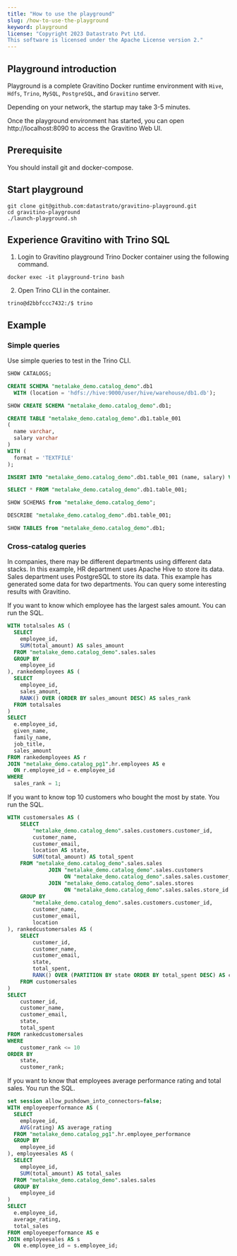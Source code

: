 ```yaml
---
title: "How to use the playground"
slug: /how-to-use-the-playground
keyword: playground
license: "Copyright 2023 Datastrato Pvt Ltd.
This software is licensed under the Apache License version 2."
---
```


## Playground introduction

Playground is a complete Gravitino Docker runtime environment with `Hive`, `Hdfs`, `Trino`, `MySQL`, `PostgreSQL`, and `Gravitino` server.

Depending on your network, the startup may take 3-5 minutes.

Once the playground environment has started, you can open http://localhost:8090 to access the Gravitino Web UI.

## Prerequisite

You should install git and docker-compose.

## Start playground

```shell
git clone git@github.com:datastrato/gravitino-playground.git
cd gravitino-playground
./launch-playground.sh
```

## Experience Gravitino with Trino SQL

1. Login to Gravitino playground Trino Docker container using the following command.

```shell
docker exec -it playground-trino bash
````

2. Open Trino CLI in the container.

```shell
trino@d2bbfccc7432:/$ trino
```

## Example

### Simple queries

Use simple queries to test in the Trino CLI.

```SQL
SHOW CATALOGS;

CREATE SCHEMA "metalake_demo.catalog_demo".db1
  WITH (location = 'hdfs://hive:9000/user/hive/warehouse/db1.db');

SHOW CREATE SCHEMA "metalake_demo.catalog_demo".db1;

CREATE TABLE "metalake_demo.catalog_demo".db1.table_001
(
  name varchar,
  salary varchar
)
WITH (
  format = 'TEXTFILE'
);

INSERT INTO "metalake_demo.catalog_demo".db1.table_001 (name, salary) VALUES ('sam', '11');

SELECT * FROM "metalake_demo.catalog_demo".db1.table_001;

SHOW SCHEMAS from "metalake_demo.catalog_demo";

DESCRIBE "metalake_demo.catalog_demo".db1.table_001;

SHOW TABLES from "metalake_demo.catalog_demo".db1;
```

### Cross-catalog queries

In companies, there may be different departments using different data stacks.
In this example, HR department uses Apache Hive to store its data.
Sales department uses PostgreSQL to store its data.
This example has generated some data for two departments.
You can query some interesting results with Gravitino.

If you want to know which employee has the largest sales amount.
You can run the SQL.

```SQL
WITH totalsales AS (
  SELECT
    employee_id,
    SUM(total_amount) AS sales_amount
  FROM "metalake_demo.catalog_demo".sales.sales
  GROUP BY
    employee_id
), rankedemployees AS (
  SELECT
    employee_id,
    sales_amount,
    RANK() OVER (ORDER BY sales_amount DESC) AS sales_rank
  FROM totalsales
)
SELECT
  e.employee_id,
  given_name,
  family_name,
  job_title,
  sales_amount
FROM rankedemployees AS r
JOIN "metalake_demo.catalog_pg1".hr.employees AS e
  ON r.employee_id = e.employee_id
WHERE
  sales_rank = 1;
```

If you want to know top 10 customers who bought the most by state.
You run the SQL.

```SQL
WITH customersales AS (
    SELECT
        "metalake_demo.catalog_demo".sales.customers.customer_id,
        customer_name,
        customer_email,
        location AS state,
        SUM(total_amount) AS total_spent
    FROM "metalake_demo.catalog_demo".sales.sales
             JOIN "metalake_demo.catalog_demo".sales.customers
                  ON "metalake_demo.catalog_demo".sales.sales.customer_id = "metalake_demo.catalog_demo".sales.customers.customer_id
             JOIN "metalake_demo.catalog_demo".sales.stores
                  ON "metalake_demo.catalog_demo".sales.sales.store_id = "metalake_demo.catalog_demo".sales.stores.store_id
    GROUP BY
        "metalake_demo.catalog_demo".sales.customers.customer_id,
        customer_name,
        customer_email,
        location
), rankedcustomersales AS (
    SELECT
        customer_id,
        customer_name,
        customer_email,
        state,
        total_spent,
        RANK() OVER (PARTITION BY state ORDER BY total_spent DESC) AS customer_rank
    FROM customersales
)
SELECT
    customer_id,
    customer_name,
    customer_email,
    state,
    total_spent
FROM rankedcustomersales
WHERE
    customer_rank <= 10
ORDER BY
    state,
    customer_rank;
```

If you want to know that employees average performance rating and total sales.
You run the SQL.

```SQL
set session allow_pushdown_into_connectors=false;
WITH employeeperformance AS (
  SELECT
    employee_id,
    AVG(rating) AS average_rating
  FROM "metalake_demo.catalog_pg1".hr.employee_performance
  GROUP BY
    employee_id
), employeesales AS (
  SELECT
    employee_id,
    SUM(total_amount) AS total_sales
  FROM "metalake_demo.catalog_demo".sales.sales
  GROUP BY
    employee_id
)
SELECT
  e.employee_id,
  average_rating,
  total_sales
FROM employeeperformance AS e
JOIN employeesales AS s
  ON e.employee_id = s.employee_id;
```
